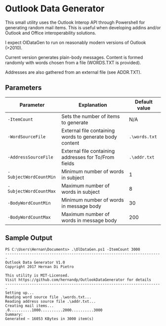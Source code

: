 # Outlook Data Generator

This small utility uses the Outlook Interop API through Powershell for generating random mail items. This is useful when developing addins and/or Outlook and Office interoperability solutions.

I expect OlDataGen to run on reasonably modern versions of Outlook (>2010).

Current version generates plain-body messages. Content is formed randomly with words chosen from a file (WORDS.TXT is provided). 

Addresses are also gathered from an external file (see ADDR.TXT).

## Parameters

| Parameter     | Explanation                | Default value |
| ------------- | ---------------------------| --------------|
| `-ItemCount`  | Sets the number of items to generate |  N/A |
| `-WordSourceFile` | External file containing words to generate body content | `.\words.txt`|
| `-AddressSourceFile` | External file containing addresses for To/From fields | `.\addr.txt`|
| `-SubjectWordCountMin` | Minimum number of words in subject | 1 | 
| `-SubjectWordCountMax` | Maximum number of words in subject | 8 |
| `-BodyWordCountMin` | Minimum number of words in message body | 30 |
| `-BodyWordCountMax` | Maximum number of words in message body | 200 |

## Sample Output
```
PS C:\Users\Hernan\Documents> .\OlDataGen.ps1 -ItemCount 3000
-----------------------------------------------------------------------
Outlook Data Generator V1.0      
Copyright 2017 Hernan Di Pietro  
 
This utility is MIT-Licensed. 
Visit https://github.com/hernandp/OutlookDataGenerator for details     
-----------------------------------------------------------------------
Setting up...
Reading word source file .\words.txt...
Reading address source file .\addr.txt...
Creating mail items...
.0..........1000..........2000..........3000 
Summary: 
Generated ~ 16053 KBytes in 3000 item(s)
```
